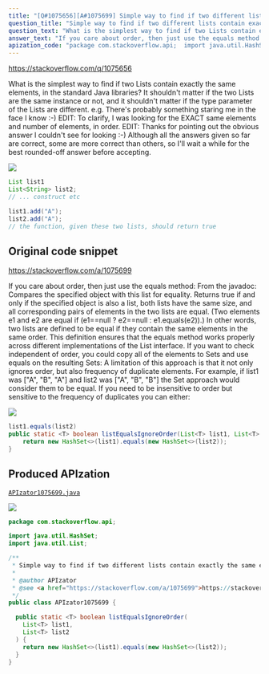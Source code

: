 ```yaml
---
title: "[Q#1075656][A#1075699] Simple way to find if two different lists contain exactly the same elements?"
question_title: "Simple way to find if two different lists contain exactly the same elements?"
question_text: "What is the simplest way to find if two Lists contain exactly the same elements, in the standard Java libraries? It shouldn't matter if the two Lists are the same instance or not, and it shouldn't matter if the type parameter of the Lists are different. e.g. There's probably something staring me in the face I know :-) EDIT: To clarify, I was looking for the EXACT same elements and number of elements, in order. EDIT: Thanks for pointing out the obvious answer I couldn't see for looking :-) Although all the answers given so far are correct, some are more correct than others, so I'll wait a while for the best rounded-off answer before accepting."
answer_text: "If you care about order, then just use the equals method: From the javadoc: Compares the specified object with   this list for equality. Returns true   if and only if the specified object is   also a list, both lists have the same   size, and all corresponding pairs of   elements in the two lists are equal.   (Two elements e1 and e2 are equal if   (e1==null ? e2==null :   e1.equals(e2)).) In other words, two   lists are defined to be equal if they   contain the same elements in the same   order. This definition ensures that   the equals method works properly   across different implementations of   the List interface. If you want to check independent of order, you could copy all of the elements to Sets and use equals on the resulting Sets: A limitation of this approach is that it not only ignores order, but also frequency of duplicate elements. For example, if list1 was [\"A\", \"B\", \"A\"] and list2 was [\"A\", \"B\", \"B\"] the Set approach would consider them to be equal. If you need to be insensitive to order but sensitive to the frequency of duplicates you can either:"
apization_code: "package com.stackoverflow.api;  import java.util.HashSet; import java.util.List;  /**  * Simple way to find if two different lists contain exactly the same elements?  *  * @author APIzator  * @see <a href=\"https://stackoverflow.com/a/1075699\">https://stackoverflow.com/a/1075699</a>  */ public class APIzator1075699 {    public static <T> boolean listEqualsIgnoreOrder(     List<T> list1,     List<T> list2   ) {     return new HashSet<>(list1).equals(new HashSet<>(list2));   } }"
---
```


https://stackoverflow.com/q/1075656

What is the simplest way to find if two Lists contain exactly the same elements, in the standard Java libraries?
It shouldn&#x27;t matter if the two Lists are the same instance or not, and it shouldn&#x27;t matter if the type parameter of the Lists are different.
e.g.
There&#x27;s probably something staring me in the face I know :-)
EDIT: To clarify, I was looking for the EXACT same elements and number of elements, in order.
EDIT: Thanks for pointing out the obvious answer I couldn&#x27;t see for looking :-)
Although all the answers given so far are correct, some are more correct than others, so I&#x27;ll wait a while for the best rounded-off answer before accepting.


<div class="code-logo"><img src="/stackoverflow.png" /></div>

```java
List list1
List<String> list2; 
// ... construct etc

list1.add("A");
list2.add("A"); 
// the function, given these two lists, should return true
```


## Original code snippet

https://stackoverflow.com/a/1075699

If you care about order, then just use the equals method:
From the javadoc:
Compares the specified object with
  this list for equality. Returns true
  if and only if the specified object is
  also a list, both lists have the same
  size, and all corresponding pairs of
  elements in the two lists are equal.
  (Two elements e1 and e2 are equal if
  (e1==null ? e2==null :
  e1.equals(e2)).) In other words, two
  lists are defined to be equal if they
  contain the same elements in the same
  order. This definition ensures that
  the equals method works properly
  across different implementations of
  the List interface.
If you want to check independent of order, you could copy all of the elements to Sets and use equals on the resulting Sets:
A limitation of this approach is that it not only ignores order, but also frequency of duplicate elements. For example, if list1 was [&quot;A&quot;, &quot;B&quot;, &quot;A&quot;] and list2 was [&quot;A&quot;, &quot;B&quot;, &quot;B&quot;] the Set approach would consider them to be equal.
If you need to be insensitive to order but sensitive to the frequency of duplicates you can either:

<div class="code-logo"><img src="/stackoverflow.png" /></div>

```java
list1.equals(list2)
public static <T> boolean listEqualsIgnoreOrder(List<T> list1, List<T> list2) {
    return new HashSet<>(list1).equals(new HashSet<>(list2));
}
```

## Produced APIzation

[`APIzator1075699.java`](https://github.com/pasqualesalza/apization-temp/raw/main/data/search/APIzator1075699.java)

<div class="code-logo"><img src="/apizator.png" /></div>

```java
package com.stackoverflow.api;

import java.util.HashSet;
import java.util.List;

/**
 * Simple way to find if two different lists contain exactly the same elements?
 *
 * @author APIzator
 * @see <a href="https://stackoverflow.com/a/1075699">https://stackoverflow.com/a/1075699</a>
 */
public class APIzator1075699 {

  public static <T> boolean listEqualsIgnoreOrder(
    List<T> list1,
    List<T> list2
  ) {
    return new HashSet<>(list1).equals(new HashSet<>(list2));
  }
}

```